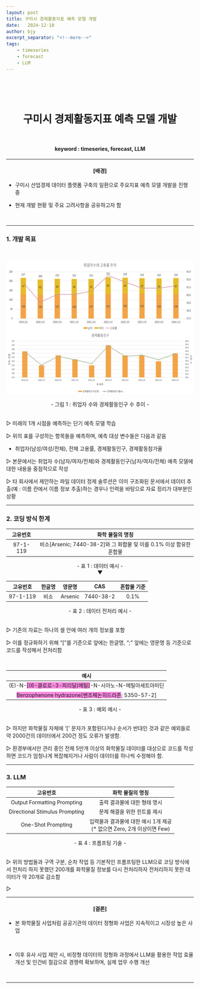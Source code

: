 ```yaml
---
layout: post
title: 구미시 경제활동지표 예측 모델 개발
date:   2024-12-10
author: bjy
excerpt_separator: "<!--more-->"
tags:
    - timeseries
    - forecast
    - LLM
---
```

<br>

# <br> <center>구미시 경제활동지표 예측 모델 개발</center> <br>
####  <center>keyword : timeseries, forecast, LLM</center>

---
####  <center>[배경]</center>
- 구미시 산업경제 데이터 플랫폼 구축의 일환으로 주요지표 예측 모델 개발을 진행 중

- 현재 개발 현황 및 주요 고려사항을 공유하고자 함

<br>

---
### 1. 개발 목표

<center>

<br>


![지표](./images/bjy/original_graph.png)

<center>- 그림 1 : 취업자 수와 경제활동인구 수 추이 -</center>

<br>

</center>

▷ 미래의 1개 시점을 예측하는 단기 예측 모델 학습 <br>

▷ 위의 표를 구성하는 항목들을 예측하며, 예측 대상 변수들은 다음과 같음 <br>
   - 취업자(남성/여성/전체), 전체 고용률, 경제활동인구, 경제활동참가율 

▷ 본문에서는 취업자 수(남자/여자/전체)와 경제활동인구(남자/여자/전체) 예측 모델에 대한 내용을 중점적으로 작성 <br>

▷ 타 회사에서 제안하는 파일 데이터 정제 솔루션은 이미 구조화된 문서에서 데이터 추출(예 : 이름 칸에서 이름 정보 추출)하는 경우나 인력을 바탕으로 자료 정리가 대부분인 상황

---

### 2. 코딩 방식 한계

<center>

|    **고유번호**   | **화학 물질의 명칭** |
| :-----------: | :-----------: |
  97-1-119 | 비소[Arsenic; 7440-38-2]와 그 화합물 및 이를 0.1% 이상 함유한 혼합물 |

</center>

<center>- 표 1 : 데이터 예시 -</center>

<center>▼</center>

<center>

|    **고유번호**   | **한글명** | **영문명** | **CAS** | **혼합물 기준** |
| :-----------: | :-----------: | :-----------: | :-----------: | :-----------: |
|97-1-119|비소|Arsenic|7440-38-2|0.1%|

</center>

<center>- 표 2 : 데이터 전처리 예시 -</center>
<br>

▷ 기존의 자료는 하나의 셀 안에 여러 개의 정보를 포함<br>

▷ 이를 정규화하기 위해 “[”를 기준으로 앞에는 한글명, “;” 앞에는 영문명 등 기준으로 코드를 작성해서 전처리함

<br>

<center>

|    **예시**   |
| :-----------: |
|(E)-N-<span style='background-color:#F7DD'>[(6-클로로-3-피리딜)메틸]</span>-N-시아노-N-메틸아세트아미딘|
|<span style='background-color:#F7DD'>Benzophenone hydrazone[벤조페논히드라존</span>; 5350-57-2]|

<center> - 표 3 : 예외 예시 - </center>

</center>

<br>

▷ 하지만 화학물질 자체에 '[' 문자가 포함된다거나 순서가 반대인 것과 같은 예외들로 약 2000건의 데이터에서 200건 정도 오류가 발생함.

▷ 환경부에서만 관리 중인 전체 5만개 이상의 화학물질 데이터를 대상으로 코드를 작성하면 코드가 엄청나게 복잡해지거나 사람이 데이터를 하나씩 수정해야 함.

---

### 3. LLM

<center>

|    **고유번호**   | **화학 물질의 명칭** |
| :-----------: | :-----------: |
 Output Formatting Prompting | 출력 결과물에 대한 형태 명시 |
 Directional Stimulus Prompting | 문제 해결을 위한 힌트를 제시 |
 One-Shot Prompting | 입력물과 결과물에 대한 예시 1개 제공 <br> (* 없으면 Zero, 2개 이상이면 Few) |

<center> - 표 4 : 프롬프팅 기술 - </center>
 </center>

<br>

 ▷ 위의 방법들과 구역 구분, 순차 작업 등 기본적인 프롬프팅한 LLM으로 코딩 방식에서 전처리 하지 못했던 200개를 화학물질 정보를 다시 전처리하자 전처리하지 못한 데이터가 약 20개로 감소함 <br>

 ▷ 

---
####  <center>[결론]</center>
- 본 화학물질 사업처럼 공공기관의 데이터 정형화 사업은 지속적이고 시장성 높은 사업

<br>

- 이후 유사 사업 제안 시, 비정형 데이터의 정형화 과정에서 LLM을 활용한 작업 효율 개선 및 인건비 절감으로 경쟁력 확보하며, 실제 업무 수행 개선

<br>

---